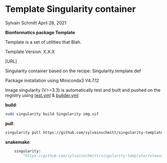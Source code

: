 Template Singularity container
================
Sylvain Schmitt
April 28, 2021

**Bionformatics package Template**

Template is a set of utilities that Blah.

Template Version: X.X.X

\[URL\]

Singularity container based on the recipe: Singularity.template.def

Package installation using Miniconda3 V4.7.12

Image singularity (V\>=3.3) is automatically test and built and pushed
on the registry using
[test.yml](https://github.com/sylvainschmitt/singularity-template/blob/main/.github/workflows/test.yml)
&
[builder.yml](https://github.com/sylvainschmitt/singularity-template/blob/main/.github/workflows/builder.yml)

**build**:

``` bash
sudo singularity build Singularity img.sif
```

**pull**:

``` bash
singularity pull https://github.com/sylvainschmitt/singularity-template/releases/download/0.0.1/sylvainschmitt-singularity-template.latest.sif
```

**snakemake**:

``` python
    singularity: 
        "https://github.com/sylvainschmitt/singularity-template/releases/download/0.0.1/sylvainschmitt-singularity-template.latest.sif"
```

